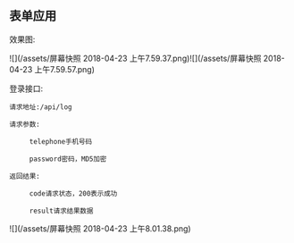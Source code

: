 ## 表单应用

效果图:

![](/assets/屏幕快照 2018-04-23 上午7.59.37.png)![](/assets/屏幕快照 2018-04-23 上午7.59.57.png)

登录接口:

    请求地址:/api/log

    请求参数:

         telephone手机号码

         password密码，MD5加密

    返回结果:

         code请求状态，200表示成功

         result请求结果数据

![](/assets/屏幕快照 2018-04-23 上午8.01.38.png)





























